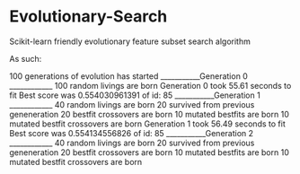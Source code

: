 # Evolutionary-Search
Scikit-learn friendly evolutionary feature subset search algorithm

As such:

100 generations of evolution has started
___________Generation 0 ____________
100 random livings are born
Generation 0 took 55.61 seconds to fit
Best score was 0.554030961391 of id: 85
___________Generation 1 ____________
40 random livings are born
20 survived from previous geneneration
20 bestfit crossovers are born
10 mutated bestfits are born
10 mutated bestfit crossovers are born
Generation 1 took 56.49 seconds to fit
Best score was 0.554134556826 of id: 85
___________Generation 2 ____________
40 random livings are born
20 survived from previous geneneration
20 bestfit crossovers are born
10 mutated bestfits are born
10 mutated bestfit crossovers are born
